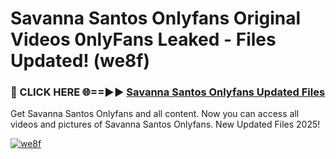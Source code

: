 # Savanna Santos Onlyfans Original Videos 0nlyFans Leaked - Files Updated! (we8f)

<h3>🔴 CLICK HERE 🌐==►► <a href="https://tinyurl.com/4seja8ks" rel="nofollow">Savanna Santos Onlyfans Updated Files</a></h3>

Get Savanna Santos Onlyfans and all content. Now you can access all videos and pictures of Savanna Santos Onlyfans. New Updated Files 2025!

[![we8f](https://i.imgur.com/EWjZXRe.gif)](https://tinyurl.com/4seja8ks)

